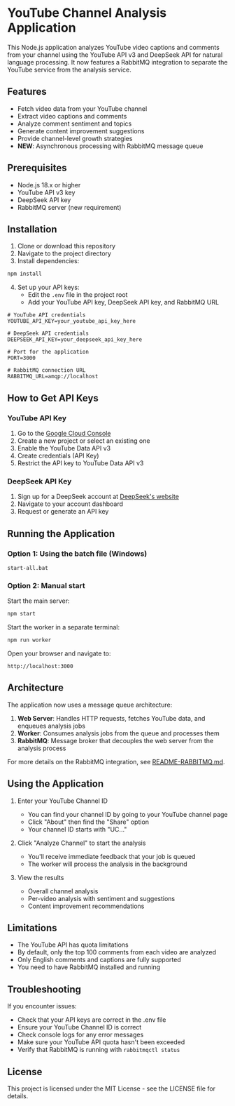 # YouTube Channel Analysis Application

This Node.js application analyzes YouTube video captions and comments from your channel using the YouTube API v3 and DeepSeek API for natural language processing. It now features a RabbitMQ integration to separate the YouTube service from the analysis service.

## Features

- Fetch video data from your YouTube channel
- Extract video captions and comments
- Analyze comment sentiment and topics
- Generate content improvement suggestions
- Provide channel-level growth strategies
- **NEW**: Asynchronous processing with RabbitMQ message queue

## Prerequisites

- Node.js 18.x or higher
- YouTube API v3 key
- DeepSeek API key
- RabbitMQ server (new requirement)

## Installation

1. Clone or download this repository
2. Navigate to the project directory
3. Install dependencies:

```bash
npm install
```

4. Set up your API keys:
   - Edit the `.env` file in the project root
   - Add your YouTube API key, DeepSeek API key, and RabbitMQ URL

```
# YouTube API credentials
YOUTUBE_API_KEY=your_youtube_api_key_here

# DeepSeek API credentials
DEEPSEEK_API_KEY=your_deepseek_api_key_here

# Port for the application
PORT=3000

# RabbitMQ connection URL
RABBITMQ_URL=amqp://localhost
```

## How to Get API Keys

### YouTube API Key
1. Go to the [Google Cloud Console](https://console.cloud.google.com/)
2. Create a new project or select an existing one
3. Enable the YouTube Data API v3
4. Create credentials (API Key)
5. Restrict the API key to YouTube Data API v3

### DeepSeek API Key
1. Sign up for a DeepSeek account at [DeepSeek's website](https://deepseek.com/)
2. Navigate to your account dashboard
3. Request or generate an API key

## Running the Application

### Option 1: Using the batch file (Windows)
```
start-all.bat
```

### Option 2: Manual start
Start the main server:

```bash
npm start
```

Start the worker in a separate terminal:

```bash
npm run worker
```

Open your browser and navigate to:

```
http://localhost:3000
```

## Architecture

The application now uses a message queue architecture:

1. **Web Server**: Handles HTTP requests, fetches YouTube data, and enqueues analysis jobs
2. **Worker**: Consumes analysis jobs from the queue and processes them
3. **RabbitMQ**: Message broker that decouples the web server from the analysis process

For more details on the RabbitMQ integration, see [README-RABBITMQ.md](README-RABBITMQ.md).

## Using the Application

1. Enter your YouTube Channel ID
   - You can find your channel ID by going to your YouTube channel page
   - Click "About" then find the "Share" option
   - Your channel ID starts with "UC..."

2. Click "Analyze Channel" to start the analysis
   - You'll receive immediate feedback that your job is queued
   - The worker will process the analysis in the background

3. View the results
   - Overall channel analysis
   - Per-video analysis with sentiment and suggestions
   - Content improvement recommendations

## Limitations

- The YouTube API has quota limitations
- By default, only the top 100 comments from each video are analyzed
- Only English comments and captions are fully supported
- You need to have RabbitMQ installed and running

## Troubleshooting

If you encounter issues:

- Check that your API keys are correct in the .env file
- Ensure your YouTube Channel ID is correct
- Check console logs for any error messages
- Make sure your YouTube API quota hasn't been exceeded
- Verify that RabbitMQ is running with `rabbitmqctl status`

## License

This project is licensed under the MIT License - see the LICENSE file for details.
